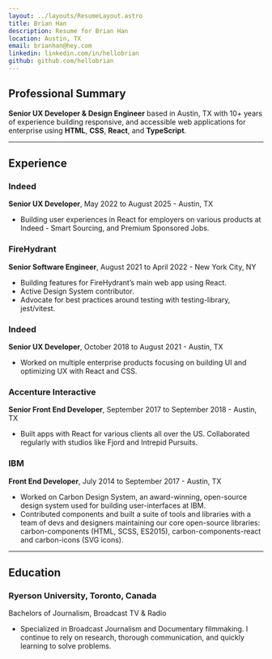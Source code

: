 ```yaml
---
layout: ../layouts/ResumeLayout.astro
title: Brian Han
description: Resume for Brian Han
location: Austin, TX
email: brianhan@hey.com
linkedin: linkedin.com/in/hellobrian
github: github.com/hellobrian
---
```


## Professional Summary

**Senior UX Developer & Design Engineer** based in Austin, TX with 10+ years of experience building responsive, and accessible web applications for enterprise using **HTML**, **CSS**, **React**, and **TypeScript**.

---

## Experience

### Indeed

**Senior UX Developer**, May 2022 to August 2025 - Austin, TX

- Building user experiences in React for employers on various products at Indeed - Smart Sourcing, and Premium Sponsored Jobs.

### FireHydrant

**Senior Software Engineer**, August 2021 to April 2022 - New York City, NY

- Building features for FireHydrant’s main web app using React.
- Active Design System contributor.
- Advocate for best practices around testing with testing-library, jest/vitest.

### Indeed

**Senior UX Developer**, October 2018 to August 2021 - Austin, TX

- Worked on multiple enterprise products focusing on building UI
  and optimizing UX with React and CSS.

### Accenture Interactive

**Senior Front End Developer**, September 2017 to September 2018 - Austin, TX

- Built apps with React for various clients all over the US. Collaborated
  regularly with studios like Fjord and Intrepid Pursuits.

### IBM

**Front End Developer**, July 2014 to September 2017 - Austin, TX

- Worked on Carbon Design System, an award-winning, open-source
  design system used for building user-interfaces at IBM.
- Contributed components and built a suite of tools and libraries with a
  team of devs and designers maintaining our core open-source libraries:
  carbon-components (HTML, SCSS, ES2015), carbon-components-react
  and carbon-icons (SVG icons).

---

## Education

### Ryerson University, Toronto, Canada

Bachelors of Journalism, Broadcast TV & Radio

- Specialized in Broadcast Journalism and Documentary filmmaking. I
  continue to rely on research, thorough communication, and quickly
  learning to solve problems.
